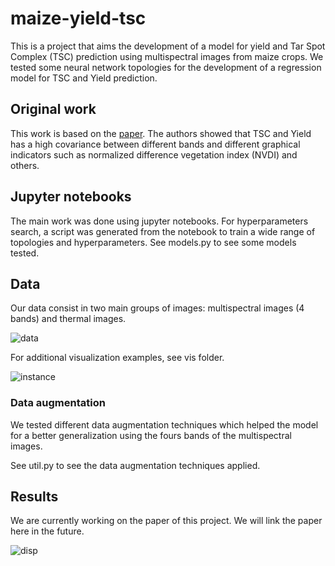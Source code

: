 # maize-yield-tsc

This is a project that aims the development of a model for yield and Tar Spot Complex (TSC) prediction using multispectral images from maize crops. We tested some neural network topologies for the development of a regression model for TSC and Yield prediction.

## Original work

This work is based on the [paper](https://www.frontiersin.org/articles/10.3389/fpls.2019.00552/full). The authors showed that TSC and Yield has a high covariance between different bands and different graphical indicators such as normalized difference vegetation index (NVDI) and others.

## Jupyter notebooks

The main work was done using jupyter notebooks. For hyperparameters search, a script was generated from the notebook to train a wide range of topologies and hyperparameters. See models.py to see some models tested.

## Data

Our data consist in two main groups of images: multispectral images (4 bands) and thermal images.

![data](https://www.frontiersin.org/files/Articles/432168/fpls-10-00552-HTML/image_m/fpls-10-00552-g002.jpg)

For additional visualization examples, see vis folder. 

![instance](https://user-images.githubusercontent.com/34692520/91305568-9a13ae80-e781-11ea-9b6c-d5037db5ae58.png)
### Data augmentation

We tested different data augmentation techniques which helped the model for a better generalization using the fours bands of the multispectral images. 

See util.py to see the data augmentation techniques applied.

## Results

We are currently working on the paper of this project. We will link the paper here in the future.

![disp](https://user-images.githubusercontent.com/34692520/91305709-cf200100-e781-11ea-92ab-c88bd55f5334.png)
